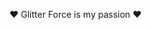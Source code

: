❤ Glitter Force is my passion ❤

<!---
YifferDev/YifferDev is a ✨ special ✨ repository because its `README.md` (this file) appears on your GitHub profile.
You can click the Preview link to take a look at your changes.
--->
